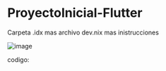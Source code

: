 # ProyectoInicial-Flutter
Carpeta .idx mas archivo dev.nix mas inistrucciones

![image](https://github.com/user-attachments/assets/aaabcc02-9696-49b1-aac8-539bd2b02d22)

codigo:

